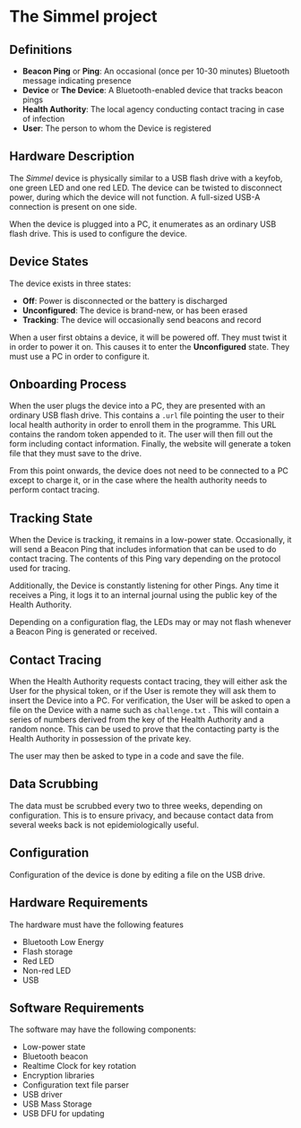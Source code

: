 # The Simmel project

## Definitions

* **Beacon Ping** or **Ping**: An occasional (once per 10-30 minutes) Bluetooth message indicating presence
* **Device** or **The Device**: A Bluetooth-enabled device that tracks beacon pings
* **Health Authority**: The local agency conducting contact tracing in case of infection
* **User**: The person to whom the Device is registered

## Hardware Description

The _Simmel_ device is physically similar to a USB flash drive with a
keyfob, one green LED and one red LED. The device can be twisted to
disconnect power, during which the device will not function. A
full-sized USB-A connection is present on one side.

When the device is plugged into a PC, it enumerates as an ordinary USB
flash drive. This is used to configure the device.

## Device States

The device exists in three states:

* **Off**: Power is disconnected or the battery is discharged
* **Unconfigured**: The device is brand-new, or has been erased
* **Tracking**: The device will occasionally send beacons and record

When a user first obtains a device, it will be powered off. They must
twist it in order to power it on. This causes it to enter the
**Unconfigured** state. They must use a PC in order to configure it.

## Onboarding Process

When the user plugs the device into a PC, they are presented with an
ordinary USB flash drive. This contains a `.url` file pointing the user
to their local health authority in order to enroll them in the
programme. This URL contains the random token appended to it. The user
will then fill out the form including contact information. Finally, the
website will generate a token file that they must save to the drive.

From this point onwards, the device does not need to be connected to a
PC except to charge it, or in the case where the health authority needs
to perform contact tracing.

## Tracking State

When the Device is tracking, it remains in a low-power state.
Occasionally, it will send a Beacon Ping that includes information that
can be used to do contact tracing. The contents of this Ping vary
depending on the protocol used for tracing.

Additionally, the Device is constantly listening for other Pings. Any
time it receives a Ping, it logs it to an internal journal using the
public key of the Health Authority.

Depending on a configuration flag, the LEDs may or may not flash
whenever a Beacon Ping is generated or received.

## Contact Tracing

When the Health Authority requests contact tracing, they will either ask
the User for the physical token, or if the User is remote they will ask
them to insert the Device into a PC. For verification, the User will be
asked to open a file on the Device with a name such as `challenge.txt` .
This will contain a series of numbers derived from the key of the Health
Authority and a random nonce. This can be used to prove that the
contacting party is the Health Authority in possession of the private
key.

The user may then be asked to type in a code and save the file.

## Data Scrubbing

The data must be scrubbed every two to three weeks, depending on
configuration. This is to ensure privacy, and because contact data from
several weeks back is not epidemiologically useful.

## Configuration

Configuration of the device is done by editing a file on the USB drive.

## Hardware Requirements

The hardware must have the following features

* Bluetooth Low Energy
* Flash storage
* Red LED
* Non-red LED
* USB

## Software Requirements

The software may have the following components:

* Low-power state
* Bluetooth beacon
* Realtime Clock for key rotation
* Encryption libraries
* Configuration text file parser
* USB driver
* USB Mass Storage
* USB DFU for updating

